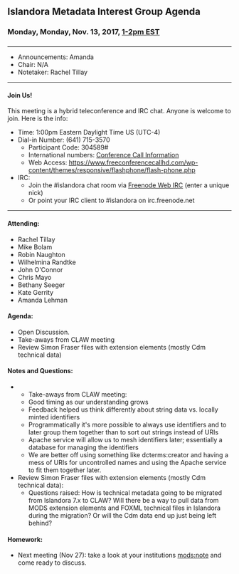 ## Islandora Metadata Interest Group Agenda
### Monday, Monday, Nov. 13, 2017, [1-2pm EST](http://www.thetimezoneconverter.com/?t=1%20pm&tz=Toronto&)
### 
---
* Announcements: Amanda
* Chair: N/A
* Notetaker: Rachel Tillay  

---

#### Join Us!
This meeting is a hybrid teleconference and IRC chat. Anyone is welcome to join. Here is the info:
* Time: 1:00pm Eastern Daylight Time US (UTC-4)
* Dial-in Number: (641) 715-3570
  * Participant Code: 304589#
  * International numbers: [Conference Call Information](https://github.com/Islandora-CLAW/CLAW/wiki/Conference-Call-Information)
  * Web Access: https://www.freeconferencecallhd.com/wp-content/themes/responsive/flashphone/flash-phone.php
* IRC:
  * Join the #islandora chat room via [Freenode Web IRC](http://webchat.freenode.net/) (enter a unique nick)
  * Or point your IRC client to #islandora on irc.freenode.net
---

#### Attending:
* Rachel Tillay
* Mike Bolam
* Robin Naughton
* Wilhelmina Randtke
* John O'Connor
* Chris Mayo
* Bethany Seeger
* Kate Gerrity
* Amanda Lehman

#### Agenda:
* Open Discussion.
* Take-aways from CLAW meeting
* Review Simon Fraser files with extension elements (mostly Cdm technical data)

#### Notes and Questions:
* * Take-aways from CLAW meeting:
  * Good timing as our understanding grows
  * Feedback helped us think differently about string data vs. locally minted identifiers
  * Programmatically it's more possible to always use identifiers and to later group them together than to sort out strings instead of URIs
  * Apache service will allow us to mesh identifiers later; essentially a database for managing the identifiers
  * We are better off using something like dcterms:creator and having a mess of URIs for uncontrolled names and using the Apache service to fit them together later.
* Review Simon Fraser files with extension elements (mostly Cdm technical data):
  * Questions raised: How is technical metadata going to be migrated from Islandora 7.x to CLAW? Will there be a way to pull data from MODS extension elements and FOXML technical files in Islandora during the migration? Or will the Cdm data end up just being left behind?

#### Homework: 
* Next meeting (Nov 27): take a look at your institutions [mods:note](https://trello.com/c/BDRishWv) and come ready to discuss. 
